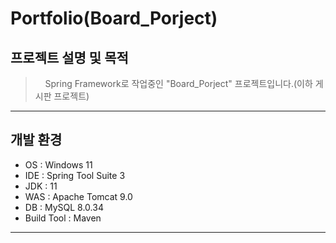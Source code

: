 # Portfolio(Board_Porject)

## 프로젝트 설명 및 목적
> &nbsp;&nbsp;&nbsp;&nbsp;Spring Framework로 작업중인 "Board_Porject" 프로젝트입니다.(이하 게시판 프로젝트) 


***

## 개발 환경

* OS  : Windows 11
* IDE : Spring Tool Suite 3
* JDK : 11
* WAS : Apache Tomcat 9.0
* DB  : MySQL 8.0.34
* Build Tool : Maven

***

